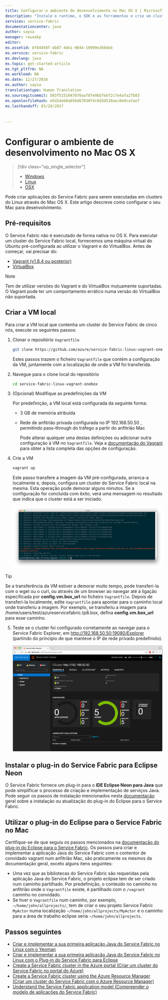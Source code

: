 ```yaml
---
title: Configurar o ambiente de desenvolvimento no Mac OS X | Microsoft Docs
description: "Instale o runtime, o SDK e as ferramentas e crie um cluster de desenvolvimento local. Depois de concluir esta configuração, estará pronto para criar aplicações no Mac OS X."
services: service-fabric
documentationcenter: java
author: saysa
manager: raunakp
editor: 
ms.assetid: bf84458f-4b87-4de1-9844-19909e368deb
ms.service: service-fabric
ms.devlang: java
ms.topic: get-started-article
ms.tgt_pltfrm: NA
ms.workload: NA
ms.date: 12/27/2016
ms.author: saysa
translationtype: Human Translation
ms.sourcegitcommit: 503f5151047870aaf87e9bb7ebf2c7e4afa27b83
ms.openlocfilehash: e5d14eb0a656d67030f4c0d3d510aec0e9cafae7
ms.lasthandoff: 03/28/2017


---
```

# <a name="set-up-your-development-environment-on-mac-os-x"></a>Configurar o ambiente de desenvolvimento no Mac OS X
> [!div class="op_single_selector"]
> * [Windows](service-fabric-get-started.md)
> * [Linux](service-fabric-get-started-linux.md)
> * [OSX](service-fabric-get-started-mac.md)
>
>  

Pode criar aplicações do Service Fabric para serem executadas em clusters do Linux através do Mac OS X. Este artigo descreve como configurar o seu Mac para desenvolvimento.

## <a name="prerequisites"></a>Pré-requisitos
O Service Fabric não é executado de forma nativa no OS X. Para executar um cluster do Service Fabric local, fornecemos uma máquina virtual do Ubuntu pré-configurada ao utilizar o Vagrant e do VirtualBox. Antes de começar, vai precisar do:

* [Vagrant (v1.8.4 ou posterior)](http://www.vagrantup.com/downloads.html)
* [VirtualBox](http://www.virtualbox.org/wiki/Downloads)

>[!NOTE]
> Tem de utilizar versões do Vagrant e do VirtualBox mutuamente suportadas. O Vagrant pode ter um comportamento errático numa versão do VirtualBox não suportada.
>

## <a name="create-the-local-vm"></a>Criar a VM local
Para criar a VM local que contenha um cluster do Service Fabric de cinco nós, execute os seguintes passos:

1. Clonar o repositório `Vagrantfile`

    ```bash
    git clone https://github.com/azure/service-fabric-linux-vagrant-onebox.git
    ```
    Estes passos trazem o ficheiro `Vagrantfile` que contém a configuração da VM, juntamente com a localização de onde a VM foi transferida.

   
2. Navegue para o clone local do repositório

    ```bash
    cd service-fabric-linux-vagrant-onebox
    ```
3. (Opcional) Modifique as predefinições da VM

    Por predefinição, a VM local está configurada da seguinte forma:

   * 3 GB de memória atribuída
   * Rede de anfitrião privada configurada no IP 192.168.50.50 , permitindo pass-through do tráfego a partir do anfitrião Mac

     Pode alterar qualquer uma destas definições ou adicionar outra configuração à VM no `Vagrantfile`. Veja a [documentação do Vagrant](http://www.vagrantup.com/docs) para obter a lista completa das opções de configuração.
4. Crie a VM

    ```bash
    vagrant up
    ```

   Este passo transfere a imagem da VM pré-configurada, arranca-a localmente e, depois, configura um cluster do Service Fabric local na mesma. Esta operação pode demorar alguns minutos. Se a configuração for concluída com êxito, verá uma mensagem no resultado que indica que o cluster está a ser iniciado.

    ![Início da configuração do cluster a seguir ao aprovisionamento da VM][cluster-setup-script]

>[!TIP]
> Se a transferência da VM estiver a demorar muito tempo, pode transferi-la com o wget ou o curl, ou através de um browser ao navegar até à ligação especificada por **config.vm.box_url** no ficheiro `Vagrantfile`. Depois de transferi-la localmente, edite `Vagrantfile` para apontar para o caminho local onde transferiu a imagem. Por exemplo, se transferiu a imagem para /home/users/test/azureservicefabric.tp8.box, defina **config.vm.box_url** para esse caminho.
>

5. Teste se o cluster foi configurado corretamente ao navegar para o Service Fabric Explorer, em http://192.168.50.50:19080/Explorer (partindo do princípio de que manteve o IP de rede privado predefinido).

    ![Service Fabric Explorer visto no Mac anfitrião][sfx-mac]

## <a name="install-the-service-fabric-plugin-for-eclipse-neon"></a>Instalar o plug-in do Service Fabric para Eclipse Neon

O Service Fabric fornece um plug-in para o **IDE Eclipse Neon para Java** que pode simplificar o processo de criação e implementação de serviços Java. Pode seguir os passos de instalação mencionados nesta [documentação](service-fabric-get-started-eclipse.md#install-or-update-the-service-fabric-plug-in-in-eclipse-neon) geral sobre a instalação ou atualização do plug-in do Eclipse para o Service Fabric.

## <a name="using-service-fabric-eclipse-plugin-on-mac"></a>Utilizar o plug-in do Eclipse para o Service Fabric no Mac

Certifique-se de que seguiu os passos mencionados na [documentação do plug-in do Eclipse para o Service Fabric](service-fabric-get-started-eclipse.md). Os passos para criar e implementar a aplicação Java do Service Fabric com o contentor de convidado vagrant num anfitrião Mac, são praticamente os mesmos da documentação geral, exceto alguns itens seguintes:

* Uma vez que as bibliotecas do Service Fabric são requeridas pela aplicação Java do Service Fabric, o projeto eclipse tem de ser criado num caminho partilhado. Por predefinição, o conteúdo no caminho no anfitrião onde o ``Vagrantfile`` existe, é partilhado com o ``/vagrant`` caminho no convidado.
* Se tiver o ``Vagrantfile`` num caminho, por exemplo, ``~/home/john/allprojects/``, tem de criar o seu projeto Service Fabric ``MyActor`` numa localização ``~/home/john/allprojects/MyActor`` e o caminho para a área de trabalho eclipse seria ``~/home/john/allprojects``.

## <a name="next-steps"></a>Passos seguintes
<!-- Links -->
* [Criar e implementar a sua primeira aplicação Java do Service Fabric no Linux com o Yeoman](service-fabric-create-your-first-linux-application-with-java.md)
* [Criar e implementar a sua primeira aplicação Java do Service Fabric no Linux com o Plug-in do Service Fabric para Eclipse](service-fabric-get-started-eclipse.md)
* [Create a Service Fabric cluster in the Azure portal (Criar um cluster do Service Fabric no portal do Azure)](service-fabric-cluster-creation-via-portal.md)
* [Create a Service Fabric cluster using the Azure Resource Manager (Criar um cluster do Service Fabric com o Azure Resource Manager)](service-fabric-cluster-creation-via-arm.md)
* [Understand the Service Fabric application model (Compreender o modelo de aplicações do Service Fabric)](service-fabric-application-model.md)

<!-- Images -->
[cluster-setup-script]: ./media/service-fabric-get-started-mac/cluster-setup-mac.png
[sfx-mac]: ./media/service-fabric-get-started-mac/sfx-mac.png
[sf-eclipse-plugin-install]: ./media/service-fabric-get-started-mac/sf-eclipse-plugin-install.png
[buildship-update]: https://projects.eclipse.org/projects/tools.buildship

